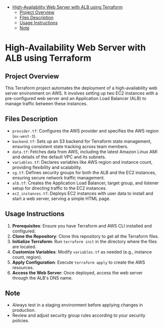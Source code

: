 
- [High-Availability Web Server with ALB using Terraform](#high-availability-web-server-with-alb-using-terraform)
  - [Project Overview](#project-overview)
  - [Files Description](#files-description)
  - [Usage Instructions](#usage-instructions)
  - [Note](#note)

# High-Availability Web Server with ALB using Terraform

## Project Overview

This Terraform project automates the deployment of a high-availability web server environment on AWS. It involves setting up two EC2 instances with a pre-configured web server and an Application Load Balancer (ALB) to manage traffic between these instances.

## Files Description

- `provider.tf`: Configures the AWS provider and specifies the AWS region (`eu-west-3`).
- `backend.tf`: Sets up an S3 backend for Terraform state management, ensuring consistent state tracking across team members.
- `data.tf`: Fetches data from AWS, including the latest Amazon Linux AMI and details of the default VPC and its subnets.
- `variables.tf`: Declares variables like AWS region and instance count, providing flexibility and scalability.
- `sg.tf`: Defines security groups for both the ALB and the EC2 instances, ensuring secure network traffic management.
- `alb.tf`: Creates the Application Load Balancer, target group, and listener setup for directing traffic to the EC2 instances.
- `ec2_instances.tf`: Deploys EC2 instances with user data to install and start a web server, serving a simple HTML page.

## Usage Instructions

1. **Prerequisites**: Ensure you have Terraform and AWS CLI installed and configured.
2. **Clone the Repository**: Clone this repository to get all the Terraform files.
3. **Initialize Terraform**: Run `terraform init` in the directory where the files are located.
4. **Customize Variables**: Modify `variables.tf` as needed (e.g., instance count, region).
5. **Apply Configuration**: Execute `terraform apply` to create the AWS resources.
6. **Access the Web Server**: Once deployed, access the web server through the ALB's DNS name.

## Note

- Always test in a staging environment before applying changes in production.
- Review and adjust security group rules according to your security policies.